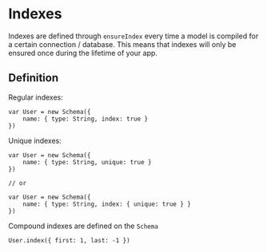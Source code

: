 
Indexes
=======

Indexes are defined through `ensureIndex` every time a model is compiled for a
certain connection / database. This means that indexes will only be ensured
once during the lifetime of your app.

## Definition

Regular indexes:

    var User = new Schema({
        name: { type: String, index: true }
    })

Unique indexes:

    var User = new Schema({
        name: { type: String, unique: true }
    })

    // or 

    var User = new Schema({
        name: { type: String, index: { unique: true } }
    })

Compound indexes are defined on the `Schema`

    User.index({ first: 1, last: -1 })
